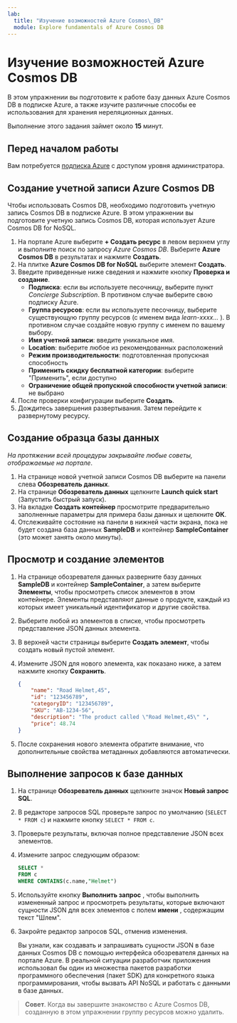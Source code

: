 ```yaml
---
lab:
  title: "Изучение возможностей Azure Cosmos\_DB"
  module: Explore fundamentals of Azure Cosmos DB
---
```

# Изучение возможностей Azure Cosmos DB

В этом упражнении вы подготовите к работе базу данных Azure Cosmos DB в подписке Azure, а также изучите различные способы ее использования для хранения нереляционных данных.

Выполнение этого задания займет около **15** минут.

## Перед началом работы

Вам потребуется [подписка Azure](https://azure.microsoft.com/free) с доступом уровня администратора.

## Создание учетной записи Azure Cosmos DB

Чтобы использовать Cosmos DB, необходимо подготовить учетную запись Cosmos DB в подписке Azure. В этом упражнении вы подготовите учетную запись Cosmos DB, которая использует Azure Cosmos DB for NoSQL.

1. На портале Azure выберите **+ Создать ресурс** в левом верхнем углу и выполните поиск по запросу *Azure Cosmos DB*.  Выберите **Azure Cosmos DB** в результатах и нажмите **Создать**.
1. На плитке **Azure Cosmos DB for NoSQL** выберите элемент **Создать**.
1. Введите приведенные ниже сведения и нажмите кнопку **Проверка и создание**.
    - **Подписка**: если вы используете песочницу, выберите пункт *Concierge Subscription*. В противном случае выберите свою подписку Azure.
    - **Группа ресурсов**: если вы используете песочницу, выберите существующую группу ресурсов (с именем вида *learn-xxxx…* ). В противном случае создайте новую группу с именем по вашему выбору.
    - **Имя учетной записи**: введите уникальное имя.
    - **Location**: выберите любое из рекомендованных расположений
    - **Режим производительности**: подготовленная пропускная способность
    - **Применить скидку бесплатной категории**: выберите "Применить", если доступно
    - **Ограничение общей пропускной способности учетной записи**: не выбрано
1. После проверки конфигурации выберите **Создать**.
1. Дождитесь завершения развертывания. Затем перейдите к развернутому ресурсу.

## Создание образца базы данных

*На протяжении всей процедуры закрывайте любые советы, отображаемые на портале*.

1. На странице новой учетной записи Cosmos DB выберите на панели слева **Обозреватель данных**.
1. На странице **Обозреватель данных** щелкните **Launch quick start** (Запустить быстрый запуск).
1. На вкладке **Создать контейнер** просмотрите предварительно заполненные параметры для примера базы данных и щелкните **ОК**.
1. Отслеживайте состояние на панели в нижней части экрана, пока не будет создана база данных **SampleDB** и контейнер **SampleContainer** (это может занять около минуты).

## Просмотр и создание элементов

1. На странице обозревателя данных разверните базу данных **SampleDB** и контейнер **SampleContainer**, а затем выберите **Элементы**, чтобы просмотреть список элементов в этом контейнере. Элементы представляют данные о продукте, каждый из которых имеет уникальный идентификатор и другие свойства.
1. Выберите любой из элементов в списке, чтобы просмотреть представление JSON данных элемента.
1. В верхней части страницы выберите **Создать элемент**, чтобы создать новый пустой элемент.
1. Измените JSON для нового элемента, как показано ниже, а затем нажмите кнопку **Сохранить**.

    ```json
    {
        "name": "Road Helmet,45",
        "id": "123456789",
        "categoryID": "123456789",
        "SKU": "AB-1234-56",
        "description": "The product called \"Road Helmet,45\" ",
        "price": 48.74
    }
    ```

1. После сохранения нового элемента обратите внимание, что дополнительные свойства метаданных добавляются автоматически.

## Выполнение запросов к базе данных

1. На странице **Обозреватель данных** щелкните значок **Новый запрос SQL**.
1. В редакторе запросов SQL проверьте запрос по умолчанию (`SELECT * FROM c`) и нажмите кнопку `SELECT * FROM c`.
1. Проверьте результаты, включая полное представление JSON всех элементов.
1. Измените запрос следующим образом:

    ```sql
    SELECT *
    FROM c
    WHERE CONTAINS(c.name,"Helmet")
    ```

1. Используйте кнопку **Выполнить запрос** , чтобы выполнить измененный запрос и просмотреть результаты, которые включают сущности JSON для всех элементов с полем **имени** , содержащим текст "Шлем".
1. Закройте редактор запросов SQL, отменив изменения.

    Вы узнали, как создавать и запрашивать сущности JSON в базе данных Cosmos DB с помощью интерфейса обозревателя данных на портале Azure. В реальной ситуации разработчик приложения использовал бы один из множества пакетов разработки программного обеспечения (пакет SDK) для конкретного языка программирования, чтобы вызвать API NoSQL и работать с данными в базе данных.

> **Совет**. Когда вы завершите знакомство с Azure Cosmos DB, созданную в этом упражнении группу ресурсов можно удалить.
